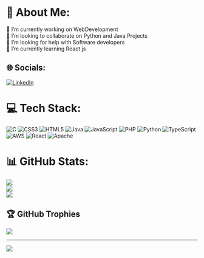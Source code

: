 # 💫 About Me:
🔭 I’m currently working on WebDevelopment <br>👯 I’m looking to collaborate on Python and Java Projects<br>🤝 I’m looking for help with Software developers<br>🌱 I’m currently learning React js <br>


## 🌐 Socials:
[![LinkedIn](https://img.shields.io/badge/LinkedIn-%230077B5.svg?logo=linkedin&logoColor=white)](https://linkedin.com/in/https://www.linkedin.com/in/sai-vikas-2895ba24a/) 

# 💻 Tech Stack:
![C](https://img.shields.io/badge/c-%2300599C.svg?style=for-the-badge&logo=c&logoColor=white) ![CSS3](https://img.shields.io/badge/css3-%231572B6.svg?style=for-the-badge&logo=css3&logoColor=white) ![HTML5](https://img.shields.io/badge/html5-%23E34F26.svg?style=for-the-badge&logo=html5&logoColor=white) ![Java](https://img.shields.io/badge/java-%23ED8B00.svg?style=for-the-badge&logo=java&logoColor=white) ![JavaScript](https://img.shields.io/badge/javascript-%23323330.svg?style=for-the-badge&logo=javascript&logoColor=%23F7DF1E) ![PHP](https://img.shields.io/badge/php-%23777BB4.svg?style=for-the-badge&logo=php&logoColor=white) ![Python](https://img.shields.io/badge/python-3670A0?style=for-the-badge&logo=python&logoColor=ffdd54) ![TypeScript](https://img.shields.io/badge/typescript-%23007ACC.svg?style=for-the-badge&logo=typescript&logoColor=white) ![AWS](https://img.shields.io/badge/AWS-%23FF9900.svg?style=for-the-badge&logo=amazon-aws&logoColor=white) ![React](https://img.shields.io/badge/react-%2320232a.svg?style=for-the-badge&logo=react&logoColor=%2361DAFB) ![Apache](https://img.shields.io/badge/apache-%23D42029.svg?style=for-the-badge&logo=apache&logoColor=white)
# 📊 GitHub Stats:
![](https://github-readme-stats.vercel.app/api?username=pondurusaivikas&theme=dark&hide_border=false&include_all_commits=true&count_private=true)<br/>
![](https://github-readme-streak-stats.herokuapp.com/?user=pondurusaivikas&theme=dark&hide_border=false)<br/>
![](https://github-readme-stats.vercel.app/api/top-langs/?username=pondurusaivikas&theme=dark&hide_border=false&include_all_commits=true&count_private=true&layout=compact)

## 🏆 GitHub Trophies
![](https://github-profile-trophy.vercel.app/?username=pondurusaivikas&theme=radical&no-frame=false&no-bg=true&margin-w=4)

---
[![](https://visitcount.itsvg.in/api?id=pondurusaivikas&icon=0&color=0)](https://visitcount.itsvg.in)

<!-- Proudly created with GPRM ( https://gprm.itsvg.in ) -->
